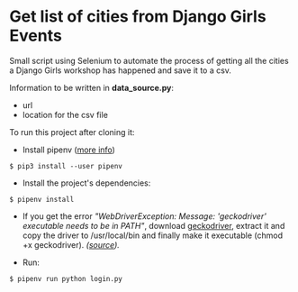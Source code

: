 # Get list of cities from Django Girls Events

Small script using Selenium to automate the process of getting all the cities a Django Girls workshop has happened and save it to a csv.

Information to be written in **data_source.py**:
- url
- location for the csv file

To run this project after cloning it:

- Install pipenv ([more info](https://docs.pipenv.org/install/#installing-pipenv))

```
$ pip3 install --user pipenv
```
 
- Install the project's dependencies:

```
$ pipenv install 
```

- If you get the error *"WebDriverException: Message: 'geckodriver' executable needs to be in PATH"*, download [geckodriver](https://github.com/mozilla/geckodriver/releases), extract it and copy the driver to /usr/local/bin and finally make it executable (chmod +x geckodriver). *([source](https://stackoverflow.com/questions/40188699/webdriverexception-message-geckodriver-executable-needs-to-be-in-path)).*  

- Run:
```
$ pipenv run python login.py 
```